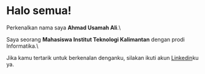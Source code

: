# Halo semua! 

Perkenalkan nama saya **Ahmad Usamah Ali**.\

Saya seorang **Mahasiswa Institut Teknologi Kalimantan** dengan prodi Informatika.\

Jika kamu tertarik untuk berkenalan denganku, silakan ikuti akun [Linkedin](https://www.linkedin.com/in/ahmad-usamah-ali-65a726221/)ku ya.

